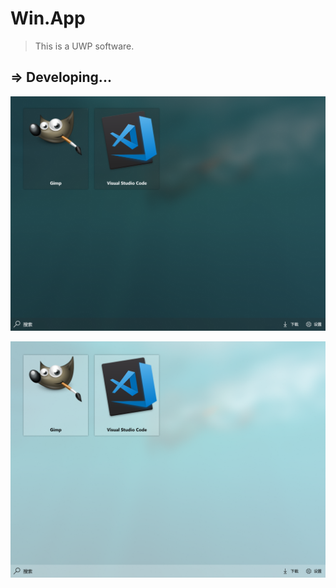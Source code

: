 # Win.App

> This is a UWP software.

## => Developing...

![screen_black](https://raw.githubusercontent.com/HaleW/Win.App/master/docs/img/screen_black.png)

![screen_white](https://raw.githubusercontent.com/HaleW/Win.App/master/docs/img/screen_white.png)